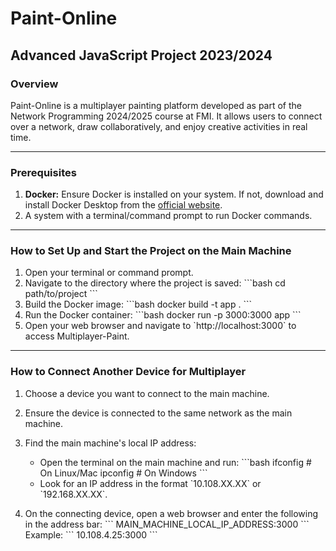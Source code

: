 # Paint-Online
## Advanced JavaScript Project 2023/2024

### Overview
Paint-Online is a multiplayer painting platform developed as part of the Network Programming 2024/2025 course at FMI. It allows users to connect over a network, draw collaboratively, and enjoy creative activities in real time.

---

### Prerequisites
1. **Docker:** Ensure Docker is installed on your system. If not, download and install Docker Desktop from the [official website](https://www.docker.com/products/docker-desktop).
2. A system with a terminal/command prompt to run Docker commands.

---

### How to Set Up and Start the Project on the Main Machine
1. Open your terminal or command prompt.
2. Navigate to the directory where the project is saved:
   \`\`\`bash
   cd path/to/project
   \`\`\`
3. Build the Docker image:
   \`\`\`bash
   docker build -t app .
   \`\`\`
4. Run the Docker container:
   \`\`\`bash
   docker run -p 3000:3000 app
   \`\`\`
5. Open your web browser and navigate to \`http://localhost:3000\` to access Multiplayer-Paint.

---

### How to Connect Another Device for Multiplayer
1. Choose a device you want to connect to the main machine.
2. Ensure the device is connected to the same network as the main machine.
3. Find the main machine's local IP address:
   - Open the terminal on the main machine and run:
     \`\`\`bash
     ifconfig # On Linux/Mac
     ipconfig # On Windows
     \`\`\`
   - Look for an IP address in the format \`10.108.XX.XX\` or \`192.168.XX.XX\`.

4. On the connecting device, open a web browser and enter the following in the address bar:
   \`\`\`
   MAIN_MACHINE_LOCAL_IP_ADDRESS:3000
   \`\`\`
   Example:
   \`\`\`
   10.108.4.25:3000
   \`\`\`